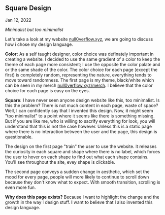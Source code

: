 ## Square Design 
Jan 12, 2022

_Minimalist but too minimalist_

Let's take a look at my website [null0verflow.xyz](https://null0verflow.xyz), we are going to discuss how i chose my design language.

**Color:** As a self taught designer, color choice was definately important in creating a website. I decided to use the same gradient of a color to keep the theme of each page more consistent; I use the opposite the color palate and or the same shade of the color. The color choice for each page (except the first) is completely random, representing the nature, everything tends to move toward randomness. The first page is my theme, black/white which can be seen in my merch [null0verflow.xyz/merch](https://null0verflow.xyz/merch).
I believe that the color choice for each page is easy on the eyes.

**Square:** I have never seen anyone design website like this, too minimalist. Is this the problem? There is not much content in each page, waste of space? Well, I can confidently say that I invented this design. Now, it might seem "too minimalist" to a point where it seems like there is something missing. But if you are like me, who is willing to sacrify everything for look, you will understand that this is not the case however. Unless this is a static page where there is no interaction between the user and the page, this design is questionable.

The design on the first page "train" the user to use the website. It releases the curiosity in each square and shape where there is no label, which forces the user to hover on each shape to find out what each shape contains. You'll see throughout the site, evey shape is clickable. 

The second page conveys a sudden change in aesthetic, which set the mood for every page, people will more likely to continue to scroll down because they don't know what to expect. With smooth transition, scrolling is even more fun. 

**Why does this page exists?** Because I want to highlight the change and the growth in the way I design stuff. I want to believe that I also invented this design language.
